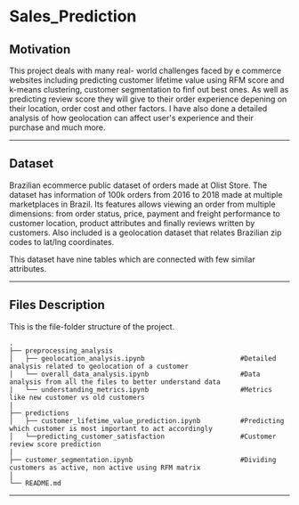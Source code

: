 # Sales_Prediction

## Motivation
This project deals with many real- world challenges faced by e commerce websites including predicting customer lifetime value using RFM score and k-means clustering, customer segmentation to finf out best ones. As well as predicting review score they will give to their order experience depening on their location, order cost and other factors. I have also done a detailed analysis of how geolocation can affect user's experience and their purchase and much more.

---

## Dataset
Brazilian ecommerce public dataset of orders made at Olist Store. The dataset has information of 100k orders from 2016 to 2018 made at multiple marketplaces in Brazil. Its features allows viewing an order from multiple dimensions: from order status, price, payment and freight performance to customer location, product attributes and finally reviews written by customers. Also included is a geolocation dataset that relates Brazilian zip codes to lat/lng coordinates.

This dataset have nine tables which are connected with few similar attributes. 

---

## Files Description
This is the file-folder structure of the project.

```
.
├── preprocessing_analysis     
│   ├── geolocation_analysis.ipynb                        #Detailed analysis related to geolocation of a customer
│   └── overall_data_analysis.ipynb                       #Data analysis from all the files to better understand data
|   └── understanding_metrics.ipynb                       #Metrics like new customer vs old customers
|
├── predictions                   
│   ├── customer_lifetime_value_prediction.ipynb          #Predicting which customer is most important to act accordingly  
│   └──predicting_customer_satisfaction                   #Customer review score prediction
|
├── customer_segmentation.ipynb                           #Dividing customers as active, non active using RFM matrix
│           
└── README.md
```
---

